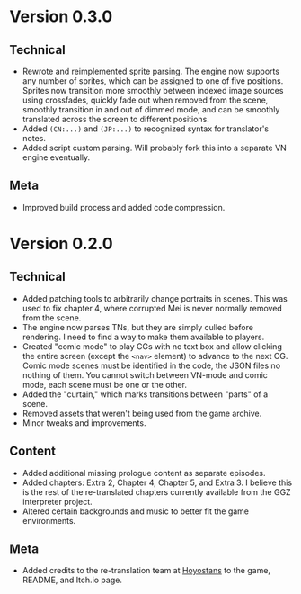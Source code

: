 # Version 0.3.0

## Technical
- Rewrote and reimplemented sprite parsing. The engine now supports any number of sprites, which can be assigned to one of five positions. Sprites now transition more smoothly between indexed image sources using crossfades, quickly fade out when removed from the scene, smoothly transition in and out of dimmed mode, and can be smoothly translated across the screen to different positions.
- Added `(CN:...)` and `(JP:...)` to recognized syntax for translator's notes.
- Added script custom parsing. Will probably fork this into a separate VN engine eventually.

## Meta
- Improved build process and added code compression.

# Version 0.2.0

## Technical
- Added patching tools to arbitrarily change portraits in scenes. This was used to fix chapter 4, where corrupted Mei is never normally removed from the scene.
- The engine now parses TNs, but they are simply culled before rendering. I need to find a way to make them available to players.
- Created "comic mode" to play CGs with no text box and allow clicking the entire screen (except the `<nav>` element) to advance to the next CG. Comic mode scenes must be identified in the code, the JSON files no nothing of them. You cannot switch between VN-mode and comic mode, each scene must be one or the other.
- Added the "curtain," which marks transitions between "parts" of a scene.
- Removed assets that weren't being used from the game archive.
- Minor tweaks and improvements.

## Content
- Added additional missing prologue content as separate episodes.
- Added chapters: Extra 2, Chapter 4, Chapter 5, and Extra 3. I believe this is the rest of the re-translated chapters currently available from the GGZ interpreter project.
- Altered certain backgrounds and music to better fit the game environments.

## Meta
- Added credits to the re-translation team at [Hoyostans](https://hoyostans.be/) to the game, README, and Itch.io page.